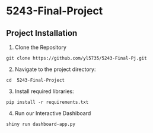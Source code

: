 # 5243-Final-Project

## Project Installation
1. Clone the Repository
```{python} 
git clone https://github.com/yl5735/5243-Final-Pj.git
```
2. Navigate to the project directory:
```{python} 
cd  5243-Final-Project
```
3. Install required libraries:
```{python}
pip install -r requirements.txt
```
4. Run our Interactive Dashiboard
```{python}
shiny run dashboard-app.py
```
